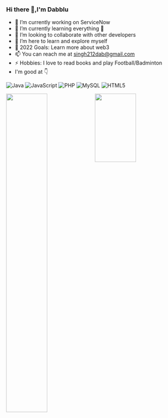 ### Hi there 👋,I'm Dabblu 

- 🔭 I’m currently working on ServiceNow
- 🌱 I’m currently learning everything 🤣
- 👯 I’m looking to collaborate with other developers
- 🤔 I’m here to learn and explore myself
- 🥅 2022 Goals: Learn more about web3
- 📫 You can reach me at singh212dab@gmail.com
- ⚡ Hobbies: I love to read books and play Football/Badminton
- I'm good at 👇

![Java](https://img.shields.io/badge/java-%23ED8B00.svg?style=for-the-badge&logo=java&logoColor=white)
![JavaScript](https://img.shields.io/badge/javascript-%23323330.svg?style=for-the-badge&logo=javascript&logoColor=%23F7DF1E)
![PHP](https://img.shields.io/badge/php-%23777BB4.svg?style=for-the-badge&logo=php&logoColor=white)
![MySQL](https://img.shields.io/badge/mysql-%2300f.svg?style=for-the-badge&logo=mysql&logoColor=white)
![HTML5](https://img.shields.io/badge/html5-%23E34F26.svg?style=for-the-badge&logo=html5&logoColor=white)

<img align="left" width="47%" src="https://github-readme-stats.vercel.app/api?username=Singh212dab&theme=default&show_icons=true"/>
<img align="left" width="47%" height="185" src="https://github-readme-stats.vercel.app/api/top-langs/?username=anuraghazra&layout=compact"/>

